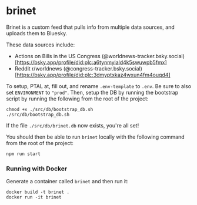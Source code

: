 # brinet
Brinet is a custom feed that pulls info from multiple data sources, and uploads them to Bluesky.

These data sources include:
- Actions on Bills in the US Congress (@worldnews-tracker.bsky.social)[https://bsky.app/profile/did:plc:a6tynmyiald4k5swuwpb5fmx]
- Reddit r/worldnews (@congress-tracker.bsky.social)[https://bsky.app/profile/did:plc:3dmyptxkaz4wxun4fm4ouqd4]

To setup, PTAL at, fill out, and rename `.env-template` to `.env`. Be sure to also set `ENVIRONMENT` to `"prod"`.
Then, setup the DB by running the bootstrap script by running the following from the root of the project:
```
chmod +x ./src/db/bootstrap_db.sh
./src/db/bootstrap_db.sh
```
If the file `./src/db/brinet.db` now exists, you're all set!

You should then be able to run `brinet` locally with the following command from the root of the project:
```
npm run start
```

### Running with Docker
Generate a container called `brinet` and then run it:
```
docker build -t brinet .
docker run -it brinet
```
